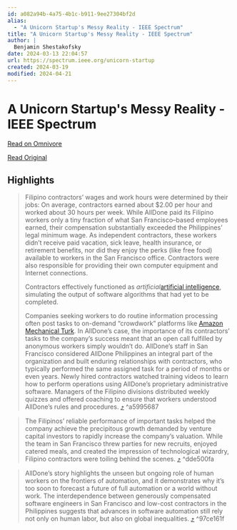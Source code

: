 ```yaml
---
id: a082a94b-4a75-4b1c-b911-9ee27304bf2d
alias:
  - "A Unicorn Startup's Messy Reality - IEEE Spectrum"
title: "A Unicorn Startup's Messy Reality - IEEE Spectrum"
author: |
  Benjamin Shestakofsky
date: 2024-03-13 22:04:57
url: https://spectrum.ieee.org/unicorn-startup
created: 2024-03-19
modified: 2024-04-21
---
```


# A Unicorn Startup's Messy Reality - IEEE Spectrum

[Read on Omnivore](https://omnivore.app/me/a-unicorn-startup-s-messy-reality-ieee-spectrum-18e39d8dd3d)

[Read Original](https://spectrum.ieee.org/unicorn-startup)

## Highlights

> Filipino contractors’ wages and work hours were determined by their jobs: On average, contractors earned about $2.00 per hour and worked about 30 hours per week. While AllDone paid its Filipino workers only a tiny fraction of what San Francisco–based employees earned, their compensation substantially exceeded the Philippines’ legal minimum wage. As independent contractors, these workers didn’t receive paid vacation, sick leave, health insurance, or retirement benefits, nor did they enjoy the perks (like free food) available to workers in the San Francisco office. Contractors were also responsible for providing their own computer equipment and Internet connections.
> 
>  Contractors effectively functioned as _artificial_[artificial intelligence](https://spectrum.ieee.org/topic/artificial-intelligence/), simulating the output of software algorithms that had yet to be completed.
> 
>  Companies seeking workers to do routine information processing often post tasks to on-demand “crowdwork” platforms like [Amazon Mechanical Turk](https://www.mturk.com/). In AllDone’s case, the importance of its contractors’ tasks to the company’s success meant that an open call fulfilled by anonymous workers simply wouldn’t do. AllDone’s staff in San Francisco considered AllDone Philippines an integral part of the organization and built enduring relationships with contractors, who typically performed the same assigned task for a period of months or even years. Newly hired contractors watched training videos to learn how to perform operations using AllDone’s proprietary administrative software. Managers of the Filipino divisions distributed weekly quizzes and offered coaching to ensure that workers understood AllDone’s rules and procedures. [⤴️](https://omnivore.app/me/a-unicorn-startup-s-messy-reality-ieee-spectrum-18e39d8dd3d#a5995687-d155-4632-9581-2c536bba856a)  ^a5995687

> The Filipinos’ reliable performance of important tasks helped the company achieve the precipitous growth demanded by venture capital investors to rapidly increase the company’s valuation. While the team in San Francisco threw parties for new recruits, enjoyed catered meals, and created the impression of technological wizardry, Filipino contractors were toiling behind the scenes. [⤴️](https://omnivore.app/me/a-unicorn-startup-s-messy-reality-ieee-spectrum-18e39d8dd3d#dde500fa-00ef-4b75-9f59-2890ab9d1502)  ^dde500fa

> AllDone’s story highlights the unseen but ongoing role of human workers on the frontiers of automation, and it demonstrates why it’s too soon to forecast a future of full automation or a world without work. The interdependence between generously compensated software engineers in San Francisco and low-cost contractors in the Philippines suggests that advances in software automation still rely not only on human labor, but also on global inequalities.  [⤴️](https://omnivore.app/me/a-unicorn-startup-s-messy-reality-ieee-spectrum-18e39d8dd3d#97ce161f-f260-477f-a1bd-fad581aad7ff)  ^97ce161f

